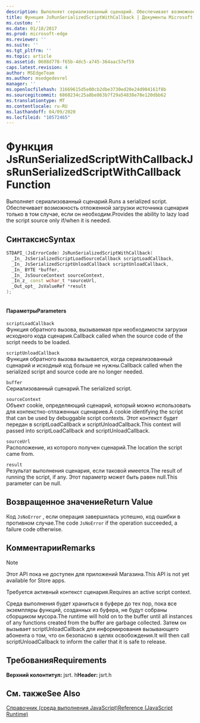 ```yaml
---
description: Выполняет сериализованный сценарий. Обеспечивает возможность отложенной загрузки источника сценария только в том случае, если он необходим.
title: Функция JsRunSerializedScriptWithCallback | Документы Microsoft
ms.custom: ''
ms.date: 01/18/2017
ms.prod: microsoft-edge
ms.reviewer: ''
ms.suite: ''
ms.tgt_pltfrm: ''
ms.topic: article
ms.assetid: 0608d778-f65b-4dc5-a745-364aac57ef59
caps.latest.revision: 4
author: MSEdgeTeam
ms.author: msedgedevrel
manager: ''
ms.openlocfilehash: 31669615d5e00cb2dbe3730ed20e24d904161f8b
ms.sourcegitcommit: 6860234c25a8be863b7f29a54838e78e120dbb62
ms.translationtype: MT
ms.contentlocale: ru-RU
ms.lasthandoff: 04/09/2020
ms.locfileid: "10572465"
---
```

# <span data-ttu-id="aec92-104">Функция JsRunSerializedScriptWithCallback</span><span class="sxs-lookup"><span data-stu-id="aec92-104">JsRunSerializedScriptWithCallback Function</span></span>
<span data-ttu-id="aec92-105">Выполняет сериализованный сценарий.</span><span class="sxs-lookup"><span data-stu-id="aec92-105">Runs a serialized script.</span></span> <span data-ttu-id="aec92-106">Обеспечивает возможность отложенной загрузки источника сценария только в том случае, если он необходим.</span><span class="sxs-lookup"><span data-stu-id="aec92-106">Provides the ability to lazy load the script source only if/when it is needed.</span></span>  
  
## <span data-ttu-id="aec92-107">Синтаксис</span><span class="sxs-lookup"><span data-stu-id="aec92-107">Syntax</span></span>  
  
```cpp  
STDAPI_(JsErrorCode) JsRunSerializedScriptWithCallback(  
  _In_ JsSerializedScriptLoadSourceCallback scriptLoadCallback,  
  _In_ JsSerializedScriptUnloadCallback scriptUnloadCallback,  
  _In_ BYTE *buffer,  
  _In_ JsSourceContext sourceContext,  
  _In_z_ const wchar_t *sourceUrl,  
  _Out_opt_ JsValueRef *result  
);  
  
```  
  
#### <span data-ttu-id="aec92-108">Параметры</span><span class="sxs-lookup"><span data-stu-id="aec92-108">Parameters</span></span>  
 `scriptLoadCallback`  
 <span data-ttu-id="aec92-109">Функция обратного вызова, вызываемая при необходимости загрузки исходного кода сценария.</span><span class="sxs-lookup"><span data-stu-id="aec92-109">Callback called when the source code of the script needs to be loaded.</span></span>  
  
 `scriptUnloadCallback`  
 <span data-ttu-id="aec92-110">Функция обратного вызова вызывается, когда сериализованный сценарий и исходный код больше не нужны.</span><span class="sxs-lookup"><span data-stu-id="aec92-110">Callback called when the serialized script and source code are no longer needed.</span></span>  
  
 `buffer`  
 <span data-ttu-id="aec92-111">Сериализованный сценарий.</span><span class="sxs-lookup"><span data-stu-id="aec92-111">The serialized script.</span></span>  
  
 `sourceContext`  
 <span data-ttu-id="aec92-112">Объект cookie, определяющий сценарий, который можно использовать для контекстно-отлаженных сценариев.</span><span class="sxs-lookup"><span data-stu-id="aec92-112">A cookie identifying the script that can be used by debuggable script contexts.</span></span>     <span data-ttu-id="aec92-113">Этот контекст будет передан в scriptLoadCallback и scriptUnloadCallback.</span><span class="sxs-lookup"><span data-stu-id="aec92-113">This context will passed into scriptLoadCallback and scriptUnloadCallback.</span></span>  
  
 `sourceUrl`  
 <span data-ttu-id="aec92-114">Расположение, из которого получен сценарий.</span><span class="sxs-lookup"><span data-stu-id="aec92-114">The location the script came from.</span></span>  
  
 `result`  
 <span data-ttu-id="aec92-115">Результат выполнения сценария, если таковой имеется.</span><span class="sxs-lookup"><span data-stu-id="aec92-115">The result of running the script, if any.</span></span> <span data-ttu-id="aec92-116">Этот параметр может быть равен null.</span><span class="sxs-lookup"><span data-stu-id="aec92-116">This parameter can be null.</span></span>  
  
## <span data-ttu-id="aec92-117">Возвращенное значение</span><span class="sxs-lookup"><span data-stu-id="aec92-117">Return Value</span></span>  
 <span data-ttu-id="aec92-118">Код `JsNoError` , если операция завершилась успешно, код ошибки в противном случае.</span><span class="sxs-lookup"><span data-stu-id="aec92-118">The code `JsNoError` if the operation succeeded, a failure code otherwise.</span></span>  
  
## <span data-ttu-id="aec92-119">Комментарии</span><span class="sxs-lookup"><span data-stu-id="aec92-119">Remarks</span></span>  
  
> [!NOTE]
>  <span data-ttu-id="aec92-120">Этот API пока не доступен для приложений Магазина.</span><span class="sxs-lookup"><span data-stu-id="aec92-120">This API is not yet available for Store apps.</span></span>  
  
 <span data-ttu-id="aec92-121">Требуется активный контекст сценария.</span><span class="sxs-lookup"><span data-stu-id="aec92-121">Requires an active script context.</span></span>  
  
 <span data-ttu-id="aec92-122">Среда выполнения будет храниться в буфере до тех пор, пока все экземпляры функций, созданных из буфера, не будут собраны сборщиком мусора.</span><span class="sxs-lookup"><span data-stu-id="aec92-122">The runtime will hold on to the buffer until all instances of any functions created from     the buffer are garbage collected.</span></span>  <span data-ttu-id="aec92-123">Затем он вызывает scriptUnloadCallback для информирования вызывающего абонента о том, что он безопасно в целях освобождения.</span><span class="sxs-lookup"><span data-stu-id="aec92-123">It will then call scriptUnloadCallback to inform the     caller that it is safe to release.</span></span>  
  
## <span data-ttu-id="aec92-124">Требования</span><span class="sxs-lookup"><span data-stu-id="aec92-124">Requirements</span></span>  
 <span data-ttu-id="aec92-125">**Верхний колонтитул:** jsrt. h</span><span class="sxs-lookup"><span data-stu-id="aec92-125">**Header:** jsrt.h</span></span>  
  
## <span data-ttu-id="aec92-126">См. также</span><span class="sxs-lookup"><span data-stu-id="aec92-126">See Also</span></span>  
 [<span data-ttu-id="aec92-127">Справочник (среда выполнения JavaScript)</span><span class="sxs-lookup"><span data-stu-id="aec92-127">Reference (JavaScript Runtime)</span></span>](../chakra-hosting/reference-javascript-runtime.md)